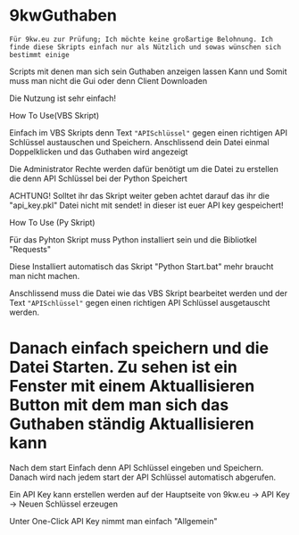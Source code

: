 # 9kwGuthaben
``Für 9kw.eu zur Prüfung; Ich möchte keine großartige Belohnung. Ich finde diese Skripts einfach nur als Nützlich und sowas wünschen sich bestimmt einige``

Scripts mit denen man sich sein Guthaben anzeigen lassen Kann und Somit muss man nicht die Gui oder denn Client Downloaden

Die Nutzung ist sehr einfach!

How To Use(VBS Skript)

Einfach im VBS Skripts denn Text ``"APISchlüssel"`` gegen einen richtigen API Schlüssel austauschen
und Speichern. Anschlissend dein Datei einmal Doppelklicken und das Guthaben wird angezeigt

Die Administrator Rechte werden dafür benötigt um die Datei zu erstellen die denn API Schlüssel bei der Python Speichert

ACHTUNG!
Solltet ihr das Skript weiter geben achtet darauf das ihr die "api_key.pkl" Datei nicht mit sendet! in dieser ist euer API key gespeichert!


How To Use (Py Skript)

Für das Pyhton Skript muss Python installiert sein und die Bibliotkel "Requests"

Diese Installiert automatisch das Skript "Python Start.bat" mehr braucht man nicht machen.

Anschlissend muss die Datei wie das VBS Skript bearbeitet werden und der Text ``"APISchlüssel"`` 
gegen einen richtigen API Schlüssel ausgetauscht werden.

Danach einfach speichern und die Datei Starten.
Zu sehen ist ein Fenster mit einem Aktuallisieren Button mit dem man sich das Guthaben ständig Aktuallisieren kann
=========
Nach dem start Einfach denn API Schlüssel eingeben und Speichern.
Danach wird nach jedem start der API Schlüssel automatisch abgerufen.


Ein API Key kann erstellen werden auf der Hauptseite von 
9kw.eu -> API Key -> Neuen Schlüssel erzeugen

Unter One-Click API Key nimmt man einfach "Allgemein"

